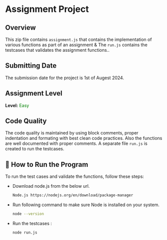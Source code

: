 # Assignment Project

## Overview

This zip file contains `assignment.js` that contains the implementation of various functions as part of an assignment & The `run.js` contains the testcases that validates the assignment functions..

## Submitting Date

The submission date for the project is 1st of Augest 2024.

## Assignment Level
        
**Level:** <span style="color: green;">Easy</span>

## Code Quality

The code quality is maintained by using block comments, proper indentation and formating with best clean code practices. Also the functions are well documented with proper comments. A separate file `run.js` is created to run the testcases.

## 💾 How to Run the Program

To run the test cases and validate the functions, follow these steps:

- Download node.js from the below url.
  ```sh
  Node.js https://nodejs.org/en/download/package-manager
  ```
- Run following command to make sure Node is installed on your system.
  ```sh
  node --version
  ```
- Run the testcases :
  ```sh
  node run.js
  ```
